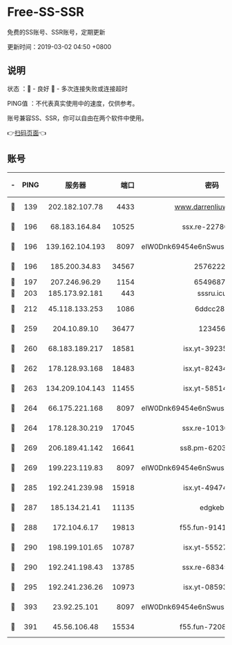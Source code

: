 # Free-SS-SSR

免费的SS账号、SSR账号，定期更新

更新时间：2019-03-02 04:50 +0800

## 说明

状态     ：🙂 - 良好 🙁 - 多次连接失败或连接超时

PING值   ：不代表真实使用中的速度，仅供参考。

账号兼容SS、SSR，你可以自由在两个软件中使用。

👉[扫码页面](https://liesauer.github.io/free-ss-ssr.github.io/)👈

## 账号

|-|PING|服务器|端口|密码|加密方式|区域|
|:----:|:----:|:-----:|-----:|:----:|:----:|:----:|
|🙂|139|202.182.107.78|4433|www.darrenliuwei.com|aes-256-cfb|JP|
|🙂|196|68.183.164.84|10525|ssx.re-22780644|aes-256-cfb|US|
|🙂|196|139.162.104.193|8097|eIW0Dnk69454e6nSwuspv9DmS201tQ0D|aes-256-cfb|JP|
|🙂|196|185.200.34.83|34567|25762225|aes-256-cfb|US|
|🙂|197|207.246.96.29|1154|65496879|chacha20|US|
|🙂|203|185.173.92.181|443|sssru.icu|rc4-md5|RU|
|🙂|212|45.118.133.253|1086|6ddcc286|aes-256-cfb|SG|
|🙂|259|204.10.89.10|36477|123456|aes-256-cfb|US|
|🙂|260|68.183.189.217|18581|isx.yt-39235450|aes-256-cfb|SG|
|🙂|262|178.128.93.168|18483|isx.yt-82434305|aes-256-cfb|SG|
|🙂|263|134.209.104.143|11455|isx.yt-58514874|aes-256-cfb|SG|
|🙂|264|66.175.221.168|8097|eIW0Dnk69454e6nSwuspv9DmS201tQ0D|aes-256-cfb|US|
|🙂|264|178.128.30.219|17045|ssx.re-10130614|aes-256-cfb|SG|
|🙂|269|206.189.41.142|16641|ss8.pm-62032966|aes-256-cfb|SG|
|🙂|269|199.223.119.83|8097|eIW0Dnk69454e6nSwuspv9DmS201tQ0D|aes-256-cfb|US|
|🙂|285|192.241.239.98|15918|isx.yt-49474525|aes-256-cfb|US|
|🙂|287|185.134.21.41|11135|edgkeb|aes-256-cfb|GB|
|🙂|288|172.104.6.17|19813|f55.fun-91414761|aes-256-cfb|US|
|🙂|290|198.199.101.65|10787|isx.yt-55527234|aes-256-cfb|US|
|🙂|290|192.241.198.43|13785|ssx.re-68345510|aes-256-cfb|US|
|🙂|295|192.241.236.26|10973|isx.yt-08593579|aes-256-cfb|US|
|🙂|393|23.92.25.101|8097|eIW0Dnk69454e6nSwuspv9DmS201tQ0D|aes-256-cfb|US|
|🙂|391|45.56.106.48|15534|f55.fun-72089775|aes-256-cfb|US|
